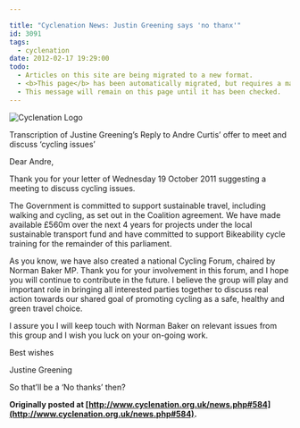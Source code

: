 ```yaml
---

title: "Cyclenation News: Justin Greening says 'no thanx'"
id: 3091
tags:
  - cyclenation
date: 2012-02-17 19:29:00
todo:
  - Articles on this site are being migrated to a new format.
  - <b>This page</b> has been automatically migrated, but requires a manual check-&amp;-tune to ensure the format and links all work as expected.
  - This message will remain on this page until it has been checked.
---
```


![Cyclenation Logo](http://www.pompeybug.co.uk/wp-content/plugins/wp-cyclenation-news/cnlogo.jpg)<p>Transcription of Justine Greening&rsquo;s Reply to Andre Curtis&rsquo; offer to meet and discuss &lsquo;cycling issues&rsquo;

Dear Andre,

Thank you for your letter of Wednesday 19 October 2011 suggesting a meeting to discuss cycling issues.

The Government is committed to support sustainable travel, including walking and cycling, as set out in the Coalition agreement. We have made available &pound;560m over the next 4 years for projects under the local sustainable transport fund and have committed to support Bikeability cycle training for the remainder of this parliament.

As you know, we have also created a national Cycling Forum, chaired by Norman Baker MP. Thank you for your involvement in this forum, and I hope you will continue to contribute in the future. I believe the group will play and important role in bringing all interested parties together to discuss real action towards our shared goal of promoting cycling as a safe, healthy and green travel choice.

I assure you I will keep touch with Norman Baker on relevant issues from this group and I wish you luck on your on-going work.

Best wishes


Justine Greening

So that&rsquo;ll be a &lsquo;No thanks&rsquo; then?

**Originally posted at [http://www.cyclenation.org.uk/news.php#584](http://www.cyclenation.org.uk/news.php#584).**